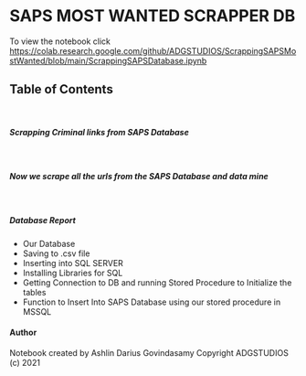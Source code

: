 # SAPS MOST WANTED SCRAPPER DB

To view the notebook click
https://colab.research.google.com/github/ADGSTUDIOS/ScrappingSAPSMostWanted/blob/main/ScrappingSAPSDatabase.ipynb
<br>

## Table of Contents

<br>

##### Scrapping Criminal links from SAPS Database

<br>

##### Now we scrape all the urls from the SAPS Database and data mine

<br>

##### Database Report
 - Our Database
 - Saving to .csv file
 - Inserting into SQL SERVER
 - Installing Libraries for SQL
 - Getting Connection to DB and running Stored Procedure to Initialize the tables
 - Function to Insert Into SAPS Database using our stored procedure in MSSQL

#### Author
Notebook created by Ashlin Darius Govindasamy
Copyright ADGSTUDIOS (c) 2021

